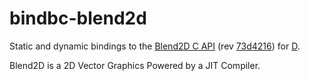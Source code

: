 # bindbc-blend2d

Static and dynamic bindings to the [Blend2D C API](https://blend2d.com/api/group__blend2d__api__c__functions.html)
(rev [73d4216](https://github.com/blend2d/blend2d/tree/73d4216)) for [D](http://dlang.org).

Blend2D is a 2D Vector Graphics Powered by a JIT Compiler.

